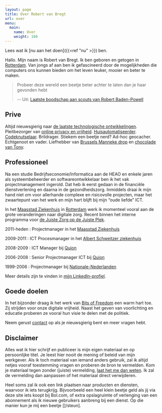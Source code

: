 ```yaml
---
layout: page
title: Over Robert van Bregt
url: over
menu:
  main:
    name: Over
    weight: 180
---
```


Lees wat ik [nu aan het doen]({{<ref "nu" >}}) ben.

Hallo. Mijn naam is Robert van Bregt. Ik ben geboren en getogen in [Rotterdam][rotterdam]. Van jongs af aan ben ik gefascineerd door de mogelijkheden die computers ons kunnen bieden om het leven leuker, mooier en beter te maken.

> Probeer deze wereld een beetje beter achter te laten dan je haar gevonden hebt
>
> -- Uit: [Laatste boodschap aan scouts van Robert Baden-Powell](https://nl.wikisource.org/wiki/Laatste_boodschap_van_Robert_Baden-Powell)


## Prive

Altijd nieuwsgierig naar [de laatste technologische ontwikkelingen][tweakers]. Pleitbezorger van [online privacy en vrijheid][bitsoffreedom]. [Huisautomatiseerder](/tags/domotica). [Codeknutselaar](/tags/code). Brildrager. Stiekem een beetje nerd? Ad-hoc geocacher. Echtgenoot en vader. Liefhebber van [Brussels Manneke drop][drop] en [chocolade van Tony][chocolade].

## Professioneel

Na een studie Bedrijfseconomie/Informatica aan de HEAO en enkele jaren als systeembeheerder en softwareontwikkelaar ben ik het vak projectmanagement ingerold. Dat heb ik eerst gedaan in de financiële dienstverlening en daarna in de gezondheidszorg. Inmiddels draai ik mijn hand niet om voor allerhande complexe en risicovolle projecten, maar het zwaartepunt van het werk en mijn hart blijft bij mijn “oude liefde” ICT.

In het [Maasstad Ziekenhuis][maasstad] in [Rotterdam][rotterdam] werk ik momenteel vooral aan de grote veranderingen naar digitale zorg. Recent binnen het interne programma voor [de Juiste Zorg op de Juiste Plek][jzojp].

2011-heden
: Projectmanager in het [Maasstad Ziekenhuis][maasstad]

2009-2011
: ICT Procesmanager in het [Albert Schweitzer ziekenhuis][asz]

2008-2009
: ICT Manager bij [Quion][quion]

2006-2008
: Senior Projectmanager ICT bij [Quion][quion]

1999-2006
: Projectmanager bij [Nationale-Nederlanden][nn]

Meer details zijn te vinden in [mijn LinkedIn-profiel](https://linkedin.com/in/robertvanbregt).

## Goede doelen

In het bijzonder draag ik het werk van [Bits of Freedom][bitsoffreedom] een warm hart toe. Zij strijden voor onze digitale vrijheid. Naast het geven van voorlichting en educatie proberen ze vooral hun visie te delen met de politiek.

Neem gerust [contact](/contact) op als je nieuwsgierig bent en meer vragen hebt. 

## Disclaimer

Alles wat ik hier schrijf en publiceer is mijn eigen materiaal en op persoonlijke titel. Je leest hier nooit de mening of beleid van mijn werkgever. Als ik toch materiaal van iemand anders gebruik, zal ik altijd netjes vooraf toestemming vragen en proberen de bron te vermelden. Kom je materiaal tegen zonder (juiste) vermelding, [laat het me dan weten](/contact). Ik zal de vermelding dan aanpassen of het materiaal direct verwijderen.

Heel soms zal ik ook een link plaatsen naar producten en diensten, waarvoor ik iets terugkrijg. Bijvoorbeeld een heel klein beetje geld als jij via deze site iets koopt bij Bol.com, of extra opslagruimte of verlenging van een abonnement als ik nieuwe gebruikers aanbreng bij een dienst. Op die manier kun je mij een beetje []/steun].

[tweakers]: https://tweakers.net/nieuws
[bitsoffreedom]: https://www.bitsoffreedom.nl/doneren
[drop]: https://www.matthijsshop.nl/Brusselsmanneke
[chocolade]: https://tonyschocolonely.com/nl/nl
[maasstad]: https://www.maasstadziekenhuis.nl/
[rotterdam]: https://www.rotterdam.nl/
[jzojp]: https://www.dejuistezorgopdejuisteplek.nl/
[asz]: https://www.asz.nl/
[quion]: https://www.quion.com/
[nn]: https://www.nnl.nl/   